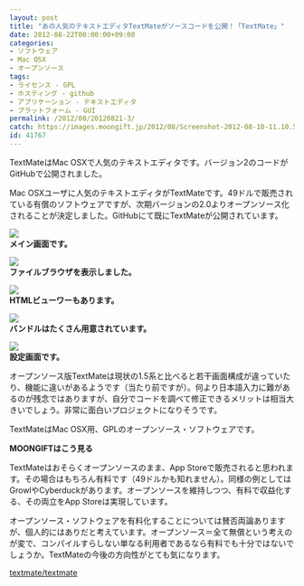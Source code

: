 ```yaml
---
layout: post
title: "あの人気のテキストエディタTextMateがソースコードを公開！「TextMate」"
date: 2012-08-22T00:00:00+09:00
categories:
- ソフトウェア
- Mac OSX
- オープンソース
tags: 
- ライセンス - GPL
- ホスティング - github
- アプリケーション - テキストエディタ
- プラットフォーム - GUI
permalink: /2012/08/20120821-3/
catch: https://images.moongift.jp/2012/08/Screenshot-2012-08-10-11.10.50_thumb.png
id: 41767
---
```

TextMateはMac OSXで人気のテキストエディタです。バージョン2のコードがGitHubで公開されました。

  

Mac OSXユーザに人気のテキストエディタがTextMateです。49ドルで販売されている有償のソフトウェアですが、次期バージョンの2.0よりオープンソース化されることが決定しました。GitHubにて既にTextMateが公開されています。

  

[![](https://images.moongift.jp/2012/08/Screenshot-2012-08-10-11.08.38_thumb.png)](https://images.moongift.jp/2012/08/Screenshot-2012-08-10-11.08.38.png)  
**メイン画面です。**

  

[![](https://images.moongift.jp/2012/08/Screenshot-2012-08-10-11.09.12_thumb.png)](https://images.moongift.jp/2012/08/Screenshot-2012-08-10-11.09.12.png)  
**ファイルブラウザを表示しました。**

  

[![](https://images.moongift.jp/2012/08/Screenshot-2012-08-10-11.10.50_thumb.png)](https://images.moongift.jp/2012/08/Screenshot-2012-08-10-11.10.50.png)  
**HTMLビューワーもあります。**

  

[![](https://images.moongift.jp/2012/08/Screenshot-2012-08-10-11.08.23_thumb.png)](https://images.moongift.jp/2012/08/Screenshot-2012-08-10-11.08.23.png)  
**バンドルはたくさん用意されています。**

  

[![](https://images.moongift.jp/2012/08/Screenshot-2012-08-10-11.08.17_thumb.png)](https://images.moongift.jp/2012/08/Screenshot-2012-08-10-11.08.17.png)  
**設定画面です。**

  

オープンソース版TextMateは現状の1.5系と比べると若干画面構成が違っていたり、機能に違いがあるようです（当たり前ですが）。何より日本語入力に難があるのが残念ではありますが、自分でコードを調べて修正できるメリットは相当大きいでしょう。非常に面白いプロジェクトになりそうです。

  

TextMateはMac OSX用、GPLのオープンソース・ソフトウェアです。

  
  
  

**MOONGIFTはこう見る**

  

TextMateはおそらくオープンソースのまま、App Storeで販売されると思われます。その場合はもちろん有料です（49ドルかも知れません）。同様の例としてはGrowlやCyberduckがあります。オープンソースを維持しつつ、有料で収益化する、その両立をApp Storeは実現しています。

  

オープンソース・ソフトウェアを有料化することについては賛否両論ありますが、個人的にはありだと考えています。オープンソース＝全て無償という考えのが変で、コンパイルすらしない単なる利用者であるなら有料でも十分ではないでしょうか。TextMateの今後の方向性がとても気になります。

  

[textmate/textmate](https://github.com/textmate/textmate)

